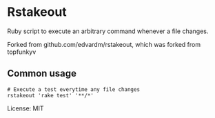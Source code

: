 Rstakeout
=========

Ruby script to execute an arbitrary command whenever a file changes.

Forked from github.com/edvardm/rstakeout, which was forked from topfunkyv

Common usage
------------

    # Execute a test everytime any file changes
    rstakeout 'rake test' '**/*'

License: MIT

